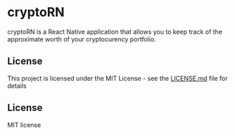 # cryptoRN

cryptoRN is a React Native application that allows you to keep track of the approximate worth of your cryptocurency portfolio.

## License

This project is licensed under the MIT License - see the [LICENSE.md](LICENSE.md) file for details

## License
MIT license